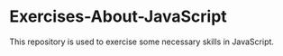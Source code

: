 # Exercises-About-JavaScript
This repository is used to exercise some necessary skills in JavaScript.

